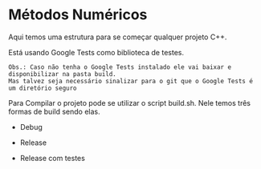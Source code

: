 # Métodos Numéricos

Aqui temos uma estrutura para se começar qualquer projeto C++.

Está usando Google Tests como biblioteca de testes.

    Obs.: Caso não tenha o Google Tests instalado ele vai baixar e disponibilizar na pasta build.
	Mas talvez seja necessário sinalizar para o git que o Google Tests é um diretório seguro

Para Compilar o projeto pode se utilizar o script build.sh. Nele temos três formas de build sendo elas.

- Debug

- Release

- Release com testes
